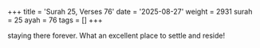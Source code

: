 +++
title = 'Surah 25, Verses 76'
date = '2025-08-27'
weight = 2931
surah = 25
ayah = 76
tags = []
+++

staying there forever. What an excellent place to settle and reside!